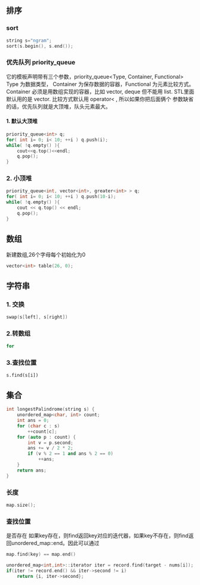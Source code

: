 ## 排序
### sort
```c++
string s="ngram";
sort(s.begin(), s.end());
```
### 优先队列 priority_queue
它的模板声明带有三个参数，priority_queue<Type, Container, Functional>
Type 为数据类型， Container 为保存数据的容器，Functional 为元素比较方式。
Container 必须是用数组实现的容器，比如 vector, deque 但不能用 list.
STL里面默认用的是 vector. 比较方式默认用 operator< , 所以如果你把后面俩个
参数缺省的话，优先队列就是大顶堆，队头元素最大。
#### 1. 默认大顶堆
```c++
priority_queue<int> q;
for( int i= 0; i< 10; ++i ) q.push(i);
while( !q.empty() ){
    cout<<q.top()<<endl;
    q.pop();
}
```
### 2. 小顶堆
```c++
priority_queue<int, vector<int>, greater<int> > q;
for( int i= 0; i< 10; ++i ) q.push(10-i);
while( !q.empty() ){
    cout << q.top() << endl;
    q.pop();
}
```
## 数组
新建数组,26个字母每个初始化为0
```c++
vector<int> table(26, 0);
```
## 字符串
### 1. 交换
```c++
swap(s[left], s[right])
```
### 2.转数组
```c++
for
```
### 3.查找位置
```
s.find(s[i])
```
## 集合
```c++
int longestPalindrome(string s) {
    unordered_map<char, int> count;
    int ans = 0;
    for (char c : s)
        ++count[c];
    for (auto p : count) {
        int v = p.second;
        ans += v / 2 * 2;
        if (v % 2 == 1 and ans % 2 == 0)
            ++ans;
    }
    return ans;
}
```
### 长度
```c++
map.size();
```
### 查找位置
是否存在
如果key存在，则find返回key对应的迭代器，如果key不存在，则find返回unordered_map::end。因此可以通过
```c++
map.find(key) == map.end()
```
```c++
unordered_map<int,int>::iterator iter = record.find(target - nums[i]);
if(iter != record.end() && iter->second != i)
    return {i, iter->second};
```